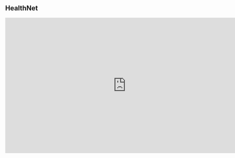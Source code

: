 <!-- TEXTO BLA BLA BLA -->

## HealthNet 

<!-- MAIS BLA BLA BLA -->

<iframe width="768" height="432" src="https://miro.com/app/live-embed/uXjVKuUGHA8=/?moveToViewport=-110767,12343,29220,25085&embedId=746496951167" frameborder="0" scrolling="no" allow="fullscreen; clipboard-read; clipboard-write" allowfullscreen></iframe>

<!-- TALVEZ MAIS BLA BLA BLA -->